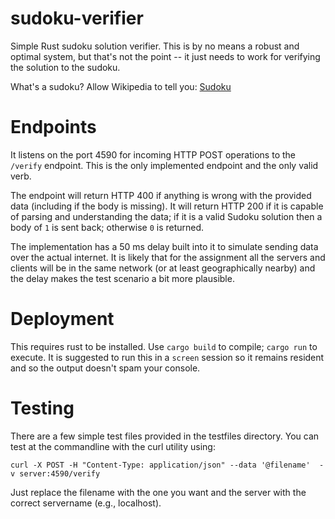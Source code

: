 # sudoku-verifier
Simple Rust sudoku solution verifier. This is by no
means a robust and optimal system, but that's not the
point -- it just needs to work for verifying the
solution to the sudoku.

What's a sudoku? Allow Wikipedia to tell you: [Sudoku](https://en.wikipedia.org/wiki/Sudoku)

# Endpoints

It listens on the port 4590 for incoming HTTP POST
operations to the `/verify` endpoint. This is the only implemented endpoint and the only valid verb.

The endpoint will return HTTP 400 if anything is wrong
with the provided data (including if the body is missing). It will return HTTP 200 if it is capable of parsing and understanding the data; if it is a valid Sudoku solution then a body of `1` is sent back; otherwise `0` is returned.

The implementation has a 50 ms delay built into it to simulate sending data over the actual internet. It is likely that for the assignment all the servers and clients will be in the same network (or at least geographically nearby) and the delay makes the test scenario a bit more plausible.

# Deployment

This requires rust to be installed. Use `cargo build` to compile; `cargo run` to execute. It is suggested to run this in a `screen` session so it remains resident and so the output doesn't spam your console.

# Testing
There are a few simple test files provided in the testfiles directory. You can test at the commandline with the curl utility using:


```
curl -X POST -H "Content-Type: application/json" --data '@filename'  -v server:4590/verify
```

Just replace the filename with the one you want and the server with the correct servername (e.g., localhost).
